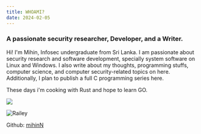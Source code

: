 ```yaml
---
title: WHOAMI?
date: 2024-02-05
---
```


### A passionate security researcher, Developer, and a Writer.

Hi! I'm Mihin, Infosec undergraduate from Sri Lanka.
I am passionate about security research and software development, specially system software on Linux and Windows.
I also write about my thoughts, programming stuffs, computer science, and computer security-related topics on here.
Additionally, I plan to publish a full C programming series here.

These days i'm cooking with Rust and hope to learn GO.

![](https://blogger.googleusercontent.com/img/b/R29vZ2xl/AVvXsEgjwHXZ7V9ma9VVyc9FXypWuhr7UE8jIMRhAwfhMpAobVwDy5Czw5IPUM_omsAys1uC5uA4zPyTvPXKf1upR9aqD_G7q_9Wn2AxJKWxSexF1ra7lRBfSqTLNU3rb3LnVjhpNVbq0G6ogN16gAoTKq61ZTGjc-jlCX3tMem-xnmBIq9fbVq0PKg7ZpcmmlaU/s16000/working-image-2(1).jpeg)

![Railey](https://blogger.googleusercontent.com/img/b/R29vZ2xl/AVvXsEjSuaxfUXUp1raopRZIwN88D8WXBiE_giP85u8li1Brn6QNLZRKpd55RMREoXsHHpf_25rn_817qiWSeUI2K31ObANMd7z-c1d12RM1igjg-Fl1htYjVu8LODOBOQVyH733kVuxjAqNS_Um1hNE22NDGi_YTyzZylcBf_sZW2R07haKD6175f2bb6wKeJgt/w336-h400-rw/image-11.png)

Github: [mihinN](https://github.com/mihinN)

